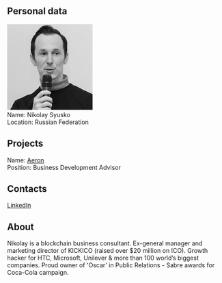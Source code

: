 ## Personal data
![nikolay syusko photo](photo/nikolay_syusko.jpg)  
Name:   Nikolay Syusko  
Location: Russian Federation  
## Projects 
Name: [Aeron](../projects/aeron.md)  
Position: Business Development Advisor   
## Contacts
[LinkedIn](https://www.linkedin.com/in/syusko/)  
## About
Nikolay is a blockchain business consultant. Ex-general manager and marketing director of KICKICO (raised over $20 million on ICO). Growth hacker for HTC, Microsoft, Unilever & more than 100 world’s biggest companies. Proud owner of 'Oscar' in Public Relations - Sabre awards for Coca-Cola campaign.
